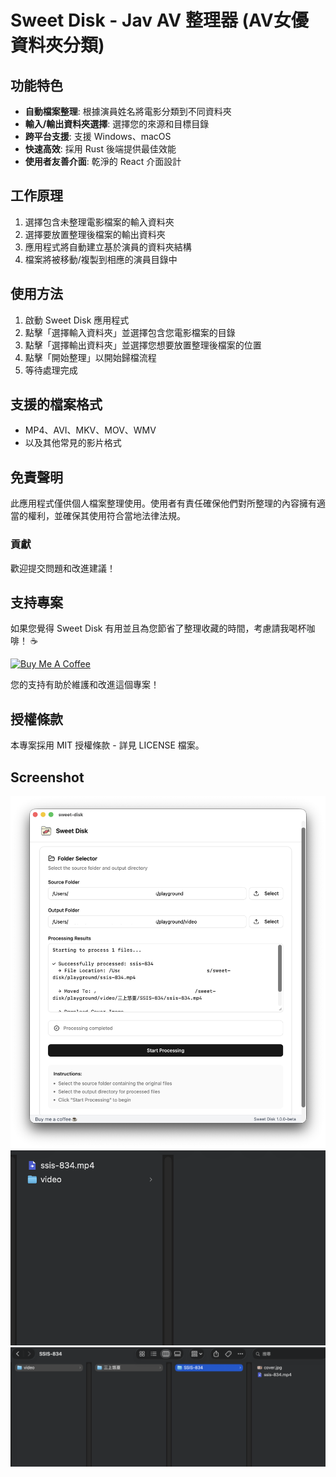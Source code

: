 # Sweet Disk - Jav AV 整理器 (AV女優資料夾分類)

## 功能特色

- **自動檔案整理**: 根據演員姓名將電影分類到不同資料夾
- **輸入/輸出資料夾選擇**: 選擇您的來源和目標目錄
- **跨平台支援**: 支援 Windows、macOS
- **快速高效**: 採用 Rust 後端提供最佳效能
- **使用者友善介面**: 乾淨的 React 介面設計

## 工作原理

1. 選擇包含未整理電影檔案的輸入資料夾
2. 選擇要放置整理後檔案的輸出資料夾
3. 應用程式將自動建立基於演員的資料夾結構
4. 檔案將被移動/複製到相應的演員目錄中

## 使用方法

1. 啟動 Sweet Disk 應用程式
2. 點擊「選擇輸入資料夾」並選擇包含您電影檔案的目錄
3. 點擊「選擇輸出資料夾」並選擇您想要放置整理後檔案的位置
4. 點擊「開始整理」以開始歸檔流程
5. 等待處理完成

## 支援的檔案格式

- MP4、AVI、MKV、MOV、WMV
- 以及其他常見的影片格式

## 免責聲明

此應用程式僅供個人檔案整理使用。使用者有責任確保他們對所整理的內容擁有適當的權利，並確保其使用符合當地法律法規。

### 貢獻

歡迎提交問題和改進建議！

## 支持專案

如果您覺得 Sweet Disk 有用並且為您節省了整理收藏的時間，考慮請我喝杯咖啡！ ☕

[![Buy Me A Coffee](https://img.shields.io/badge/Buy%20Me%20A%20Coffee-support-yellow.svg)](https://buymeacoffee.com/mizutamine)

您的支持有助於維護和改進這個專案！

## 授權條款

本專案採用 MIT 授權條款 - 詳見 LICENSE 檔案。

## Screenshot

![Sweet Disk Screenshot](https://github.com/mizutamine/Sweet-Disk/blob/main/screenshot.png?raw=true)
![Sweet Disk Screenshot](https://github.com/mizutamine/Sweet-Disk/blob/main/screenshot-1.png?raw=true)
![Sweet Disk Screenshot](https://github.com/mizutamine/Sweet-Disk/blob/main/screenshot-2.png?raw=true)
